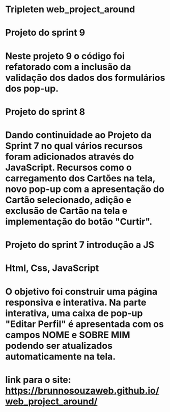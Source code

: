 # Tripleten web_project_around

# Projeto do sprint 9

# Neste projeto 9 o código foi refatorado com a inclusão da validação dos dados dos formulários dos pop-up.

# Projeto do sprint 8

# Dando continuidade ao Projeto da Sprint 7 no qual vários recursos foram adicionados através do JavaScript. Recursos como o carregamento dos Cartões na tela, novo pop-up com a apresentação do Cartão selecionado, adição e exclusão de Cartão na tela e implementação do botão "Curtir".

# Projeto do sprint 7 introdução a JS

# Html, Css, JavaScript

# O objetivo foi construir uma página responsiva e interativa. Na parte interativa, uma caixa de pop-up "Editar Perfil" é apresentada com os campos NOME e SOBRE MIM podendo ser atualizados automaticamente na tela.

# link para o site: https://brunnosouzaweb.github.io/web_project_around/
